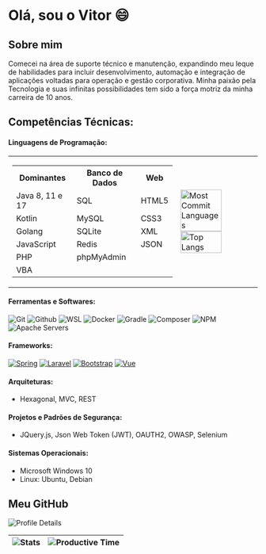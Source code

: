 # Olá, sou o Vitor 😄

## Sobre mim

Comecei na área de suporte técnico e manutenção, expandindo meu leque de habilidades para incluir desenvolvimento, automação e integração de aplicações voltadas para operação e gestão corporativa. Minha paixão pela Tecnologia e suas infinitas possibilidades tem sido a força motriz da minha carreira de 10 anos.
		
## Competências Técnicas:
#### Linguagens de Programação:
<table>
  <tr>
    <td style="vertical-align: top;">
      <table>
        <tr>
          <th>Dominantes</th>
          <th>Banco de Dados</th>
          <th>Web</th>
        </tr>
        <tr>
          <td>Java 8, 11 e 17</td>
          <td>SQL</td>
          <td>HTML5</td>
        </tr>
        <tr>
          <td>Kotlin</td>
          <td>MySQL</td>
          <td>CSS3</td>
        </tr>
        <tr>
          <td>Golang</td>
          <td>SQLite</td>
          <td>XML</td>
        </tr>
        <tr>
          <td>JavaScript</td>
          <td>Redis</td>
          <td>JSON</td>
        </tr>
        <tr>
          <td>PHP</td>
          <td>phpMyAdmin</td>
          <td></td>
        </tr>
        <tr>
          <td>VBA</td>
          <td></td>
          <td></td>
        </tr>
      </table>
    </td>
    <td>
      <img alt="Most Commit Languages" style="width: 75%; height: auto; max-width: 100%;" src="https://github-profile-summary-cards.vercel.app/api/cards/most-commit-language?username=vitoraguiardf&theme=vue" />
      <br>
      <img alt="Top Langs" style="width: 75%; height: auto; max-width: 100%;"  src="https://github-readme-stats.vercel.app/api/top-langs/?username=vitoraguiardf&theme=vue&langs_count=3" />
    </td>
  </tr>
</table>

#### Ferramentas e Softwares:
<p align="left">
	<img alt="Git" src="https://img.shields.io/badge/Git-blue?style=flat-square&logo=git&labelColor=%23BCE4C3" />
	<img alt="Github" src="https://img.shields.io/badge/Github-blue?style=flat-square&logo=github&labelColor=%23BCE4C3&logoColor=black" />
	<img alt="WSL" src="https://img.shields.io/badge/WSL-blue?style=flat-square&logo=linux&labelColor=%23BCE4C3&logoColor=black">
	<img alt="Docker" src="https://img.shields.io/badge/Docker-blue?style=flat-square&logo=docker&labelColor=%23BCE4C3">
	<img alt="Gradle" src="https://img.shields.io/badge/Gradle-blue?style=flat-square&logo=gradle&labelColor=%23BCE4C3&logoColor=black" />
	<img alt="Composer" src="https://img.shields.io/badge/Composer-blue?style=flat-square&logo=composer&labelColor=%23BCE4C3&logoColor=black" />
	<img alt="NPM" src="https://img.shields.io/badge/npm-blue?style=flat-square&logo=npm&labelColor=%23BCE4C3" />
	<img alt="Apache Servers" src="https://img.shields.io/badge/Apache-blue?style=flat-square&logo=apache&labelColor=%23BCE4C3&logoColor=red" />
</p>

#### Frameworks:
<p align="left">
	<a href="https://spring.io/" target="_blank"><img alt="Spring" src="https://img.shields.io/badge/Spring-3.3-green?style=flat-square&logo=spring&labelColor=%23BCE4C3" /></a>
	<a href="https://laravel.com/" target="_blank"><img alt="Laravel" src="https://img.shields.io/badge/Laravel-10-red?style=flat-square&logo=laravel&labelColor=%23BCE4C3" /></a>
	<a href="https://getbootstrap.com/" target="_blank"><img alt="Bootstrap" src="https://img.shields.io/badge/Boostrap-5.3-blue?style=flat-square&logo=bootstrap&labelColor=%23BCE4C3&color=%236f42c1"></a>
	<a href="https://vuejs.org/" target="_blank"><img alt="Vue" src="https://img.shields.io/badge/Vue-3-green?style=flat-square&logo=vue.js&labelColor=%23BCE4C3" /></a>
</p>

#### Arquiteturas:
- Hexagonal, MVC, REST

#### Projetos e Padrões de Segurança:
- JQuery.js, Json Web Token (JWT), OAUTH2, OWASP, Selenium

#### Sistemas Operacionais:
- Microsoft Windows 10
- Linux: Ubuntu, Debian

## Meu GitHub

![Profile Details](http://github-profile-summary-cards.vercel.app/api/cards/profile-details?username=vitoraguiardf&theme=vue)

| ![Stats](http://github-profile-summary-cards.vercel.app/api/cards/stats?username=vitoraguiardf&theme=vue) | ![Productive Time](http://github-profile-summary-cards.vercel.app/api/cards/productive-time?username=vitoraguiardf&theme=vue&utcOffset=-3) |
| :-: | :-: |
